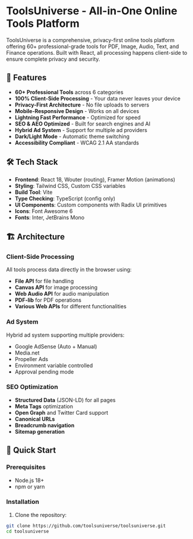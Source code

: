 # ToolsUniverse - All-in-One Online Tools Platform

ToolsUniverse is a comprehensive, privacy-first online tools platform offering 60+ professional-grade tools for PDF, Image, Audio, Text, and Finance operations. Built with React, all processing happens client-side to ensure complete privacy and security.

## 🚀 Features

- **60+ Professional Tools** across 6 categories
- **100% Client-Side Processing** - Your data never leaves your device
- **Privacy-First Architecture** - No file uploads to servers
- **Mobile-Responsive Design** - Works on all devices
- **Lightning Fast Performance** - Optimized for speed
- **SEO & AEO Optimized** - Built for search engines and AI
- **Hybrid Ad System** - Support for multiple ad providers
- **Dark/Light Mode** - Automatic theme switching
- **Accessibility Compliant** - WCAG 2.1 AA standards

## 🛠️ Tech Stack

- **Frontend**: React 18, Wouter (routing), Framer Motion (animations)
- **Styling**: Tailwind CSS, Custom CSS variables
- **Build Tool**: Vite
- **Type Checking**: TypeScript (config only)
- **UI Components**: Custom components with Radix UI primitives
- **Icons**: Font Awesome 6
- **Fonts**: Inter, JetBrains Mono

## 🏗️ Architecture

### Client-Side Processing
All tools process data directly in the browser using:
- **File API** for file handling
- **Canvas API** for image processing
- **Web Audio API** for audio manipulation
- **PDF-lib** for PDF operations
- **Various Web APIs** for different functionalities

### Ad System
Hybrid ad system supporting multiple providers:
- Google AdSense (Auto + Manual)
- Media.net
- Propeller Ads
- Environment variable controlled
- Approval pending mode

### SEO Optimization
- **Structured Data** (JSON-LD) for all pages
- **Meta Tags** optimization
- **Open Graph** and Twitter Card support
- **Canonical URLs**
- **Breadcrumb navigation**
- **Sitemap generation**

## 🚀 Quick Start

### Prerequisites
- Node.js 18+ 
- npm or yarn

### Installation

1. Clone the repository:
```bash
git clone https://github.com/toolsuniverse/toolsuniverse.git
cd toolsuniverse
